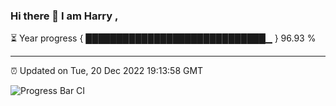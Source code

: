 ### Hi there 👋 I am Harry , 

⏳ Year progress { █████████████████████████████▁ } 96.93 %

---

⏰ Updated on Tue, 20 Dec 2022 19:13:58 GMT

![Progress Bar CI](https://github.com/duykhang68/duykhang68/workflows/Progress%20Bar%20CI/badge.svg)
